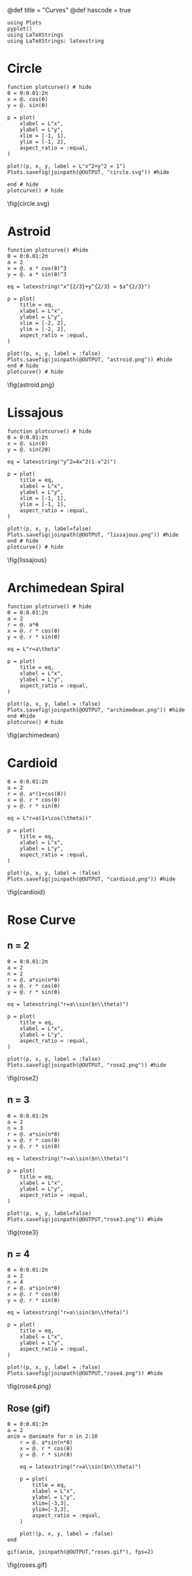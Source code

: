 @def title = "Curves"
@def hascode = true

```julia:prepare
using Plots
pyplot()
using LaTeXStrings
using LaTeXStrings: latexstring
```

# Circle


```julia:circle
function plotcurve() # hide
θ = 0:0.01:2π
x = @. cos(θ)
y = @. sin(θ)

p = plot(
    xlabel = L"x",
    ylabel = L"y",
    xlim = [-1, 1],
    ylim = [-1, 2],
    aspect_ratio = :equal,
)

plot!(p, x, y, label = L"x^2+y^2 = 1")
Plots.savefig(joinpath(@OUTPUT, "circle.svg")) #hide

end # hide
plotcurve() # hide
```

\fig{circle.svg}

# Astroid


```julia:astroid
function plotcurve() #hide
θ = 0:0.01:2π
a = 2
x = @. a * cos(θ)^3
y = @. a * sin(θ)^3

eq = latexstring("x^{2/3}+y^{2/3} = $a^{2/3}")

p = plot(
    title = eq,
    xlabel = L"x",
    ylabel = L"y",
    xlim = [-2, 2],
    ylim = [-2, 2],
    aspect_ratio = :equal,
)

plot!(p, x, y, label = :false)
Plots.savefig(joinpath(@OUTPUT, "astroid.png")) #hide
end # hide
plotcurve() # hide
```

\fig{astroid.png}

# Lissajous

```julia:lissajous
function plotcurve() # hide
θ = 0:0.01:2π
x = @. sin(θ)
y = @. sin(2θ)

eq = latexstring("y^2=4x^2(1-x^2)")

p = plot(
    title = eq,
    xlabel = L"x",
    ylabel = L"y",
    xlim = [-1, 1],
    ylim = [-1, 1],
    aspect_ratio = :equal,
)

plot!(p, x, y, label=false)
Plots.savefig(joinpath(@OUTPUT, "lissajous.png")) #hide
end # hide
plotcurve() # hide
```

\fig{lissajous}

# Archimedean Spiral


```julia:archimedean
function plotcurve() # hide
θ = 0:0.01:2π
a = 2
r = @. a*θ
x = @. r * cos(θ)
y = @. r * sin(θ)

eq = L"r=a\theta"

p = plot(
    title = eq,
    xlabel = L"x",
    ylabel = L"y",
    aspect_ratio = :equal,
)

plot!(p, x, y, label = :false)
Plots.savefig(joinpath(@OUTPUT, "archimedean.png")) #hide
end #hide
plotcurve() # hide
```

\fig{archimedean}

# Cardioid


```julia:cardioid
θ = 0:0.01:2π
a = 2
r = @. a*(1+cos(θ))
x = @. r * cos(θ)
y = @. r * sin(θ)

eq = L"r=a(1+\cos(\theta))"

p = plot(
    title = eq,
    xlabel = L"x",
    ylabel = L"y",
    aspect_ratio = :equal,
)

plot!(p, x, y, label = :false)
Plots.savefig(joinpath(@OUTPUT, "cardioid.png")) #hide
```

\fig{cardioid}

# Rose Curve

## n = 2


```julia:rose2
θ = 0:0.01:2π
a = 2
n = 2
r = @. a*sin(n*θ)
x = @. r * cos(θ)
y = @. r * sin(θ)

eq = latexstring("r=a\\sin($n\\theta)")

p = plot(
    title = eq,
    xlabel = L"x",
    ylabel = L"y",
    aspect_ratio = :equal,
)

plot!(p, x, y, label = :false)
Plots.savefig(joinpath(@OUTPUT, "rose2.png")) #hide
```

\fig{rose2}


## n = 3


```julia:rose3
θ = 0:0.01:2π
a = 2
n = 3
r = @. a*sin(n*θ)
x = @. r * cos(θ)
y = @. r * sin(θ)

eq = latexstring("r=a\\sin($n\\theta)")

p = plot(
    title = eq,
    xlabel = L"x",
    ylabel = L"y",
    aspect_ratio = :equal,
)

plot!(p, x, y, label=false)
Plots.savefig(joinpath(@OUTPUT,"rose3.png")) #hide
```

\fig{rose3}

## n = 4


```julia:rose4
θ = 0:0.01:2π
a = 2
n = 4
r = @. a*sin(n*θ)
x = @. r * cos(θ)
y = @. r * sin(θ)

eq = latexstring("r=a\\sin($n\\theta)")

p = plot(
    title = eq,
    xlabel = L"x",
    ylabel = L"y",
    aspect_ratio = :equal,
)

plot!(p, x, y, label = :false)
Plots.savefig(joinpath(@OUTPUT,"rose4.png")) #hide
```

\fig{rose4.png}

## Rose (gif)


```julia:roses
θ = 0:0.01:2π
a = 2
anim = @animate for n in 2:10
    r = @. a*sin(n*θ)
    x = @. r * cos(θ)
    y = @. r * sin(θ)

    eq = latexstring("r=a\\sin($n\\theta)")

    p = plot(
        title = eq,
        xlabel = L"x",
        ylabel = L"y",
        xlim=[-3,3],
        ylim=[-3,3],
        aspect_ratio = :equal,
    )

    plot!(p, x, y, label = :false)
end

gif(anim, joinpath(@OUTPUT,"roses.gif"), fps=2)
```

\fig{roses.gif}
